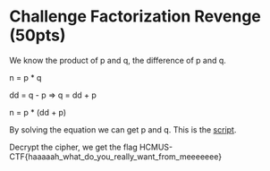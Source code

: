 # Challenge Factorization Revenge (50pts)

We know the product of p and q, the difference of p and q.

n = p * q

dd = q - p => q = dd + p

n = p * (dd + p)

By solving the equation we can get p and q.    This is the [script](solve.py).

Decrypt the cipher, we get the flag HCMUS-CTF{haaaaah_what_do_you_really_want_from_meeeeeee}